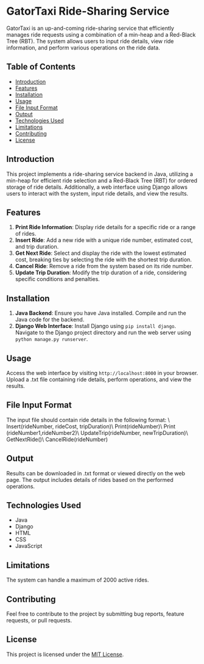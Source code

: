 # GatorTaxi Ride-Sharing Service

GatorTaxi is an up-and-coming ride-sharing service that efficiently manages ride requests using a combination of a min-heap and a Red-Black Tree (RBT). The system allows users to input ride details, view ride information, and perform various operations on the ride data.

## Table of Contents
- [Introduction](#introduction)
- [Features](#features)
- [Installation](#installation)
- [Usage](#usage)
- [File Input Format](#file-input-format)
- [Output](#output)
- [Technologies Used](#technologies-used)
- [Limitations](#limitations)
- [Contributing](#contributing)
- [License](#license)

## Introduction
This project implements a ride-sharing service backend in Java, utilizing a min-heap for efficient ride selection and a Red-Black Tree (RBT) for ordered storage of ride details. Additionally, a web interface using Django allows users to interact with the system, input ride details, and view the results.

## Features
1. **Print Ride Information**: Display ride details for a specific ride or a range of rides.
2. **Insert Ride**: Add a new ride with a unique ride number, estimated cost, and trip duration.
3. **Get Next Ride**: Select and display the ride with the lowest estimated cost, breaking ties by selecting the ride with the shortest trip duration.
4. **Cancel Ride**: Remove a ride from the system based on its ride number.
5. **Update Trip Duration**: Modify the trip duration of a ride, considering specific conditions and penalties.

## Installation
1. **Java Backend**: Ensure you have Java installed. Compile and run the Java code for the backend.
2. **Django Web Interface**: Install Django using `pip install django`. Navigate to the Django project directory and run the web server using `python manage.py runserver`.

## Usage
Access the web interface by visiting `http://localhost:8000` in your browser. Upload a .txt file containing ride details, perform operations, and view the results.

## File Input Format
The input file should contain ride details in the following format:
\\
Insert(rideNumber, rideCost, tripDuration)\\
Print(rideNumber)\\
Print (rideNumber1,rideNumber2)\\
UpdateTrip(rideNumber, newTripDuration)\\
GetNextRide()\\
CancelRide(rideNumber)


## Output
Results can be downloaded in .txt format or viewed directly on the web page. The output includes details of rides based on the performed operations.

## Technologies Used
- Java
- Django
- HTML
- CSS
- JavaScript

## Limitations
The system can handle a maximum of 2000 active rides.

## Contributing
Feel free to contribute to the project by submitting bug reports, feature requests, or pull requests.

## License
This project is licensed under the [MIT License](LICENSE).
